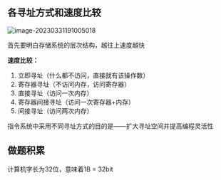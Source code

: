## 各寻址方式和速度比较

![image-20230331191005018](https://picgo-picture-storage.oss-cn-guangzhou.aliyuncs.com/img/image-20230331191005018.png)

首先要明白存储系统的层次结构，越往上速度越快

**速度比较：**

1. 立即寻址（什么都不访问，直接就有该操作数）
2. 寄存器寻址（不访问内存，访问寄存器）
3. 直接寻址（访问一次内存）
4. 寄存器间接寻址（访问一次寄存器+内存）
5. 间接寻址（访问两次内存）

指令系统中采用不同寻址方式的目的是——扩大寻址空间并提高编程灵活性

## 做题积累

计算机字长为32位，意味着1B = 32bit